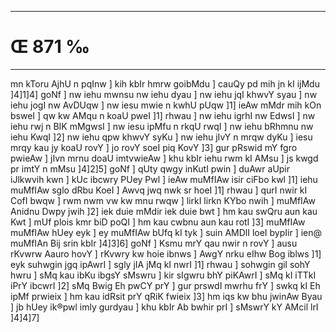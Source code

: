 ___
# Œ 871 ‰
---
mn kToru AjhU n pqInw ] kih kbIr hmrw goibMdu ] cauQy pd mih jn
kI ijMdu ]4]1]4] goNf ] nw iehu mwnsu nw iehu dyau ] nw iehu jqI khwvY
syau ] nw iehu jogI nw AvDUqw ] nw iesu mwie n kwhU pUqw ]1] ieAw
mMdr mih kOn bsweI ] qw kw AMqu n koaU pweI ]1] rhwau ] nw iehu
igrhI nw EdwsI ] nw iehu rwj n BIK mMgwsI ] nw iesu ipMfu n rkqU rwqI
] nw iehu bRhmnu nw iehu KwqI ]2] nw iehu qpw khwvY syKu ] nw iehu jIvY
n mrqw dyKu ] iesu mrqy kau jy koaU rovY ] jo rovY soeI piq KovY ]3] gur
pRswid mY fgro pwieAw ] jIvn mrnu doaU imtvwieAw ] khu kbIr iehu
rwm kI AMsu ] js kwgd pr imtY n mMsu ]4]2]5] goNf ] qUty qwgy inKutI
pwin ] duAwr aUpir iJlkwvih kwn ] kUc ibcwry PUey Pwl ] ieAw muMfIAw
isir ciFbo kwl ]1] iehu muMfIAw sglo dRbu KoeI ] Awvq jwq nwk sr
hoeI ]1] rhwau ] qurI nwir kI CofI bwqw ] rwm nwm vw kw mnu rwqw ]
lirkI lirkn KYbo nwih ] muMfIAw Anidnu Dwpy jwih ]2] iek duie mMdir
iek duie bwt ] hm kau swQru aun kau Kwt ] mUf plois kmr biD poQI ]
hm kau cwbnu aun kau rotI ]3] muMfIAw muMfIAw hUey eyk ] ey muMfIAw bUfq
kI tyk ] suin AMDlI loeI bypIir ] ien@ muMfIAn Bij srin kbIr
]4]3]6] goNf ] Ksmu mrY qau nwir n rovY ] ausu rKvwrw Aauro hovY ]
rKvwry kw hoie ibnws ] AwgY nrku eIhw Bog iblws ]1] eyk suhwgin
jgq ipAwrI ] sgly jIA jMq kI nwrI ]1] rhwau ] sohwgin gil sohY
hwru ] sMq kau ibKu ibgsY sMswru ] kir sIgwru bhY piKAwrI ] sMq kI
iTTkI iPrY ibcwrI ]2] sMq Bwig Eh pwCY prY ] gur prswdI mwrhu frY ]
swkq kI Eh ipMf prwieix ] hm kau idRsit prY qRiK fwieix ]3] hm
iqs kw bhu jwinAw Byau ] jb hUey ik®pwl imly gurdyau ] khu kbIr Ab
bwhir prI ] sMswrY kY AMcil lrI ]4]4]7]
####
